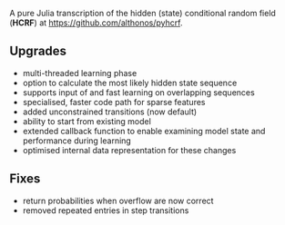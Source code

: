 A pure Julia transcription of the hidden (state) conditional random field (__HCRF__) at https://github.com/althonos/pyhcrf.

## Upgrades

- multi-threaded learning phase
- option to calculate the most likely hidden state sequence
- supports input of and fast learning on overlapping sequences
- specialised, faster code path for sparse features
- added unconstrained transitions (now default)
- ability to start from existing model
- extended callback function to enable examining model state and performance during learning
- optimised internal data representation for these changes

## Fixes

- return probabilities when overflow are now correct
- removed repeated entries in step transitions
